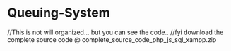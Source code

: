 # Queuing-System

//This is not will organized... but you can see the code..
//fyi download the complete source code @ complete_source_code_php_js_sql_xampp.zip
